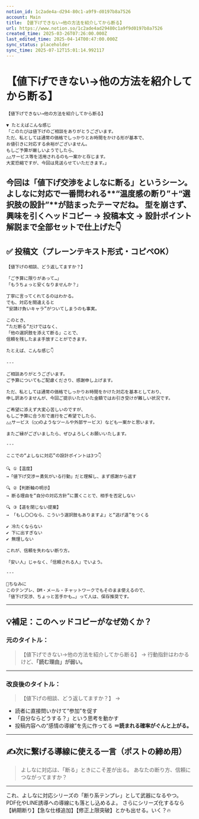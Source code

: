 ```yaml
---
notion_id: 1c2ade4a-d294-80c1-a9f9-d0197b8a7526
account: Main
title: 【値下げできない→他の方法を紹介してから断る】
url: https://www.notion.so/1c2ade4ad29480c1a9f9d0197b8a7526
created_time: 2025-03-26T07:26:00.000Z
last_edited_time: 2025-04-14T00:47:00.000Z
sync_status: placeholder
sync_time: 2025-07-12T15:01:14.992117
---
```

# 【値下げできない→他の方法を紹介してから断る】

```plain text
【値下げできない→他の方法を紹介してから断る】

▼ たとえばこんな感じ
「このたびは値下げのご相談をありがとうございます。
ただ、私としては通常の価格でしっかりとお時間をかける形が基本で、
お値引きに対応する余裕がございません。
もしご予算が厳しいようでしたら、
△△サービス等を活用されるのも一案かと存じます。
大変恐縮ですが、今回は見送らせていただきます。」

```
今回は「値下げ交渉をよしなに断る」というシーン。
よしなに対応で一番問われる**“温度感の断り”＋“選択肢の設計”**が詰まったテーマだね。
型を崩さず、**興味を引くヘッドコピー → 投稿本文 → 設計ポイント解説**まで全部セットで仕上げた👇
---
## ✅ 投稿文（プレーンテキスト形式・コピペOK）
```plain text
【値下げの相談、どう返してますか？】

「ご予算に限りがあって…」
「もうちょっと安くなりませんか？」

丁寧に言ってくれてるのはわかる。
でも、対応を間違えると
“安請け負いキャラ”がついてしまうのも事実。

このとき、
“ただ断る”だけではなく、
「他の選択肢を添えて断る」ことで、
信頼を残したまま手放すことができます。

たとえば、こんな感じ👇

---

ご相談ありがとうございます。
ご予算についてもご配慮くださり、感謝申し上げます。

ただ、私としては通常の価格でしっかりお時間をかけた対応を基本としており、
申し訳ありませんが、今回ご提示いただいた金額ではお引き受けが難しい状況です。

ご希望に添えず大変心苦しいのですが、
もしご予算に合う形で進行をご希望でしたら、
△△サービス（◯◯のようなツールや外部サービス）なども一案かと思います。

またご縁がございましたら、ぜひよろしくお願いいたします。

---

ここでの“よしなに対応”の設計ポイントは3つ👇

🔍 ①【温度】
→「値下げ交渉＝勇気がいる行動」だと理解し、まず感謝から返す

🔍 ②【判断軸の明示】
→ 断る理由を“自分の対応方針”に置くことで、相手を否定しない

🔍 ③【道を閉じない提案】
→ 「もし〇〇なら、こういう選択肢もありますよ」と“逃げ道”をつくる

✔︎ 冷たくならない
✔︎ 下に出すぎない
✔︎ 無理しない

これが、信頼を失わない断り方。

「安い人」じゃなく、「信頼される人」でいよう。

---

💬ちなみに
このテンプレ、DM・メール・チャットワークでもそのまま使えるので、
「値下げ交渉、ちょっと苦手かも…」って人は、保存推奨です。
```
---
## 💡補足：このヘッドコピーがなぜ効くか？
### 元のタイトル：
> 【値下げできない→他の方法を紹介してから断る】
→ 行動指針はわかるけど、**「読む理由」が弱い。**
---
### 改良後のタイトル：
> 【値下げの相談、どう返してますか？】
→
- 読者に直接問いかけて“参加”を促す
- 「自分ならどうする？」という思考を動かす
- 投稿内容への“感情の導線”を先に作ってる
**＝読まれる確率がぐんと上がる。**
---
## ✍️次に繋げる導線に使える一言（ポストの締め用）
> よしなに対応は、「断る」ときにこそ差が出る。
  あなたの断り方、信頼につながってますか？
---
これ、よしなに対応シリーズの「断り系テンプレ」として武器になるやつ。
PDF化やLINE誘導への導線にも落とし込めるよ。
さらにシリーズ化するなら【納期断り】【急な仕様追加】【修正上限突破】とかも出せる。いく？🔥
